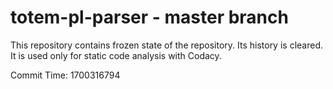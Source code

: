 # totem-pl-parser - master branch

This repository contains frozen state of the repository.
Its history is cleared. It is used only for static code
analysis with Codacy.

Commit Time: 1700316794